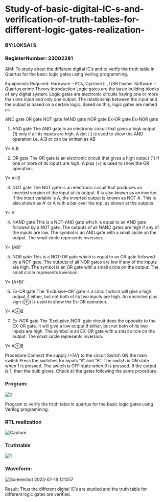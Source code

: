 # Study-of-basic-digital-IC-s-and-verification-of-truth-tables-for-different-logic-gates-realization-
### BY:LOKSAI S
### RegisterNumber:  23002281
 AIM:
To study about the different digital IC’s and to verify the truth table in Quartus for the basic logic gates using Verilog programming.

Equipments Required:
Hardware – PCs, Cyclone II , USB flasher
Software – Quartus prime
Theory
Introduction
Logic gates are the basic building blocks of any digital system. Logic gates are electronic circuits having one or more than one input and only one output. The relationship between the input and the output is based on a certain logic. Based on this, logic gates are named as

AND gate
OR gate
NOT gate
NAND gate
NOR gate
Ex-OR gate
Ex-NOR gate
1) AND gate
The AND gate is an electronic circuit that gives a high output (1) only if all its inputs are high. A dot (.) is used to show the AND operation i.e. A.B or can be written as AB

Y= A.B

2) OR gate
The OR gate is an electronic circuit that gives a high output (1) if one or more of its inputs are high. A plus (+) is used to show the OR operation.

Y= A+B

3) NOT gate
The NOT gate is an electronic circuit that produces an inverted version of the input at its output. It is also known as an inverter. If the input variable is A, the inverted output is known as NOT A. This is also shown as A' or A with a bar over the top, as shown at the outputs.

Y= A'

4) NAND gate
This is a NOT-AND gate which is equal to an AND gate followed by a NOT gate. The outputs of all NAND gates are high if any of the inputs are low. The symbol is an AND gate with a small circle on the output. The small circle represents inversion.

Y= (AB)’

5) NOR gate
This is a NOT-OR gate which is equal to an OR gate followed by a NOT gate. The outputs of all NOR gates are low if any of the inputs are high. The symbol is an OR gate with a small circle on the output. The small circle represents inversion.

Y= (A+B)’

6) Ex-OR gate
The 'Exclusive-OR' gate is a circuit which will give a high output if either, but not both of its two inputs are high. An encircled plus sign (⊕) is used to show the Ex-OR operation.

Y= A⊕B

7) Ex-NOR gate
The 'Exclusive-NOR' gate circuit does the opposite to the EX-OR gate. It will give a low output if either, but not both of its two inputs are high. The symbol is an EX-OR gate with a small circle on the output. The small circle represents inversion.

Y= A⊕B

Procedure
Connect the supply (+5V) to the circuit
Switch ON the main switch
Press the switches for inputs “A” and “B”. The switch is ON state when 1 is pressed. The switch is OFF state when 0 is pressed.
If the output is 1, then the bulb glows.
Check all the gates following the same procedure.
### Program:

![2](https://github.com/Srivatsan0405/Study-of-basic-digital-IC-s-and-verification-of-truth-tables-for-different-logic-gates-realization-/assets/139841630/83df74fc-94a1-4129-b4c6-43e135fbda9a)


Program to verify the truth table in quartus for the basic logic gates using Verilog programming.

### RTL realization

![Capture](https://github.com/Srivatsan0405/Study-of-basic-digital-IC-s-and-verification-of-truth-tables-for-different-logic-gates-realization-/assets/139841630/7879a435-aebb-4fbc-a4fb-0fe536b02aa8)


### Truthtable

![1](https://github.com/Srivatsan0405/Study-of-basic-digital-IC-s-and-verification-of-truth-tables-for-different-logic-gates-realization-/assets/139841630/9245eac3-c612-4bdf-8320-7cb91c2f9860)

### Waveform:
![Screenshot 2023-07-18 121057](https://github.com/Srivatsan0405/Study-of-basic-digital-IC-s-and-verification-of-truth-tables-for-different-logic-gates-realization-/assets/139841630/ef0cd730-4a32-4b43-af04-5aa3f76fbc6e)




Result:
Thus the different digital IC’s are studied and the truth table for different logic gates are verified.
